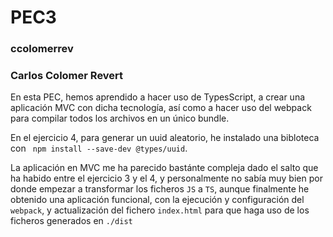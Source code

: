 # PEC3

### ccolomerrev

### Carlos Colomer Revert



En esta PEC, hemos aprendido a hacer uso de TypesScript, a crear una aplicación MVC con dicha tecnología, así como a hacer uso del webpack para compilar todos los archivos en un único bundle.

En el ejercicio 4, para generar un uuid aleatorio, he instalado una bibloteca con ` npm install --save-dev @types/uuid`.

La aplicación en MVC me ha parecido bastánte compleja dado el salto que ha habido entre el ejercicio 3 y el 4, y personalmente no sabía muy bien por donde empezar a transformar los ficheros ``JS`` a ``TS``, aunque finalmente he obtenido una aplicación funcional, con la ejecución y configuración del ``webpack``, y actualización del fichero ``index.html`` para que haga uso de los ficheros generados en ``./dist``
